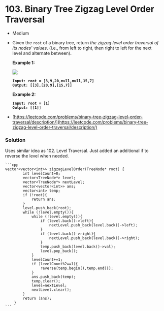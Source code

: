 # 103. Binary Tree Zigzag Level Order Traversal

* Medium
*   Given the `root` of a binary tree, return _the zigzag level order traversal of its nodes' values_. (i.e., from left to right, then right to left for the next level and alternate between).

    &#x20;

    **Example 1:**

    ![](https://assets.leetcode.com/uploads/2021/02/19/tree1.jpg)

    <pre><code><strong>Input: root = [3,9,20,null,null,15,7]
    </strong><strong>Output: [[3],[20,9],[15,7]]
    </strong></code></pre>

    **Example 2:**

    <pre><code><strong>Input: root = [1]
    </strong><strong>Output: [[1]]
    </strong></code></pre>
* [https://leetcode.com/problems/binary-tree-zigzag-level-order-traversal/description/](https://leetcode.com/problems/binary-tree-zigzag-level-order-traversal/description/)

### Solution&#x20;

Uses similar idea as 102. Level Traversal. Just added an additional if to reverse the level when needed.&#x20;

````
```cpp
vector<vector<int>> zigzagLevelOrder(TreeNode* root) {
        int levelCount=0;
        vector<TreeNode*> level;
        vector<TreeNode*> nextLevel;
        vector<vector<int>> ans;
        vector<int> temp;
        if (!root){
            return ans;
        }
        level.push_back(root);
        while (!level.empty()){
            while (!level.empty()){
                if (level.back()->left){
                    nextLevel.push_back(level.back()->left);
                }
                if (level.back()->right){
                    nextLevel.push_back(level.back()->right);
                }
                temp.push_back(level.back()->val);
                level.pop_back();
            }
            levelCount+=1;
            if (levelCount%2==1){
                reverse(temp.begin(),temp.end());
            }
            ans.push_back(temp);
            temp.clear();
            level=nextLevel;
            nextLevel.clear();
        }
        return (ans);
    }
```
````

